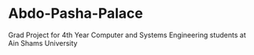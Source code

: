 # Abdo-Pasha-Palace

Grad Project for 4th Year Computer and Systems Engineering students at Ain Shams University
